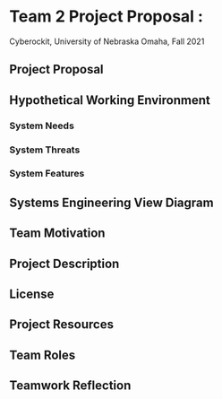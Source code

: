 # Team 2 Project Proposal :
Cyberockit, University of Nebraska Omaha, Fall 2021

## Project Proposal 


## Hypothetical Working Environment

### System Needs

### System Threats

### System Features

## Systems Engineering View Diagram

## Team Motivation

## Project Description

## License

## Project Resources

## Team Roles

## Teamwork Reflection



